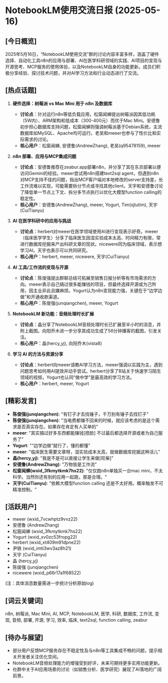 # NotebookLM使用交流日报 (2025-05-16)

## [今日概览]

2025年5月16日，“NotebookLM使用交流”群的讨论内容丰富多样，涵盖了硬件选择、自动化工具n8n的应用与部署、AI在医学科研领域的实践、AI项目的变现与开源思考、MCP服务的使用体验，以及NotebookLM自身的功能更新。成员们积极分享经验、探讨技术问题，并对AI学习方法和行业动态进行了交流。

## [热点话题]

1.  **硬件选择：树莓派 vs Mac Mini 用于 n8n 及数据库**
    *   **讨论点**：针对运行n8n等低负载应用，松窗闻蝉提出树莓派因其低功耗（5W内）、ARM架构和低成本（300-400元）而优于Mac Mini。安德鲁初步担心数据库支持问题，松窗闻蝉则强调树莓派基于Debian系统，主流数据库如MySQL、Apache均可运行。老吴和meeer也参与了性价比和实际需求的讨论。
    *   **核心用户**：松窗闻蝉, 安德鲁(AndrewZhang), 老吴(q95478159), meeer

2.  **n8n 部署、应用与MCP集成问题**
    *   **讨论点**：安德鲁推荐在zeabur.app部署n8n，并分享了其在东京部署以便访问Gemini的经验。meeer尝试用n8n搭建text2sql agent，但遇到n8n对MCP支持不佳的问题，指出MCP客户端对本地修改的server支持差，长工作流难以实现，可能需要拆分节点或寻找其他client。天宇和安德鲁讨论了降低单一节点上下文、拆分多节点执行以优化大模型function calling的稳定性。
    *   **核心用户**：安德鲁(AndrewZhang), meeer, Yogurt, Tim(sjtutim), 天宇(CuiTianyu)

3.  **AI 在医学科研中的应用与挑战**
    *   **讨论点**：herbert对meeer在医学领域使用AI进行变现表示好奇。meeer（临床医学学生）分享了临床医生因湿实验成本太高、时间精力有限，常进行数据库挖掘来产出科研文章的现状。nicewere同为临床领域，表示想学习AI。天宇也表示可以共同研究。
    *   **核心用户**：herbert, meeer, nicewere, 天宇(CuiTianyu)

4.  **AI 工具/工作流的变现与开源**
    *   **讨论点**：陈俊强提出群聊总结可拓展至销售日报分析等有市场需求的方向。meeer表示自己搞过很多能赚钱的项目，但最终选择开源或为己所用，因主业非此且嫌麻烦。Yogurt认为n8n变现能力强，关键在于“边学边做”和开通收款渠道。
    *   **核心用户**：陈俊强(junqiangchen), meeer, Yogurt

5.  **NotebookLM 新功能：音频处理时长扩展**
    *   **讨论点**：晶分享了NotebookLM音频处理时长已扩展至半小时的消息，并附上截图。向阳乔木进一步分享其成功生成了56分钟播客的截图，引发关注。
    *   **核心用户**：晶(hercy_yj), 向阳乔木(vista8)

6.  **学习 AI 的方法与资源分享**
    *   **讨论点**：herbert向meeer请教AI学习方法，meeer强调以实践为主，遇到问题思考如何用AI提效并动手尝试。herbert分享了B站关于快速学习陌生领域的视频，Yogurt也认同“做中学”是最高效的学习方法。
    *   **核心用户**：herbert, meeer, Yogurt

## [精彩发言]

*   **陈俊强(junqiangchen)**: "有钉子才去找锤子，千万别有锤子去找钉子"
*   **陈俊强(junqiangchen)**: "当电费都赚不回来的时候，就应该考虑的是这个需求是否真实存在。如果存在肯定有人买单的"
*   **meeer**: "其实搞过好多东西都能赚钱[捂脸]   不过最后都选择开源或者为自己服务了"
*   **Yogurt**: "“边学边做”就行了，懂的都懂"
*   **meeer**: "临床医生需要文章呀，湿实验成本太高，就做数据库挖掘这种活儿"
*   **晶(hercy_yj)**: "我是不是可以直接让学生来做[旺柴]"
*   **安德鲁(AndrewZhang)**: "万物皆是工作流"
*   **松窗闻蝉(wxid_3fkmytkmk7hs22)**: "仅仅跑n8n单独买一台mac mini，不太科学。当然你还有别的应用一起跑，那是合理。"
*   **天宇(CuiTianyu)**: "依赖大模型function calling 还是不太好用。概率触发不可精准控制。"

## [活跃用户]

*   meeer (wxid_7vcwhptz9vvz22)
*   安德鲁 (AndrewZhang)
*   松窗闻蝉 (wxid_3fkmytkmk7hs22)
*   Yogurt (wxid_xv0zc53fropg22)
*   herbert (wxid_xt409m91dpne22)
*   尹轶 (wxid_imti3wv3az8h21)
*   天宇 (CuiTianyu)
*   晶 (hercy_yj)
*   陈俊强 (junqiangchen)
*   nicewere (wxid_p66r17a1f68522)

(注：具体消息数量需进一步统计分析原始log)

## [词云关键词]

n8n, 树莓派, Mac Mini, AI, MCP, NotebookLM, 医学, 科研, 数据库, 工作流, 变现, 音频, 部署, 开源, 学习, 效率, 临床, text2sql, function calling, zeabur

## [待办与展望]

*   部分用户反馈MCP服务存在不稳定性及与n8n等工具集成不畅的问题，提示相关开发者关注优化空间。
*   NotebookLM音频处理能力的增强受到好评，未来可期待更多实用功能更新。
*   社群中关于AI应用场景的讨论（如销售分析、医学研究）展现了AI落地的广阔前景。